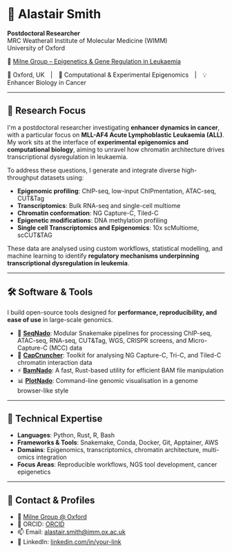 # 🧬 Alastair Smith

**Postdoctoral Researcher**  
MRC Weatherall Institute of Molecular Medicine (WIMM)  
University of Oxford  

🔬 [Milne Group – Epigenetics & Gene Regulation in Leukaemia](https://www.imm.ox.ac.uk/research/research-groups/milne-group-epigenetics-and-gene-regulation-in-leukaemia)

📍 Oxford, UK | 🧪 Computational & Experimental Epigenomics | 💡 Enhancer Biology in Cancer

---

## 🔬 Research Focus

I'm a postdoctoral researcher investigating **enhancer dynamics in cancer**, with a particular focus on **MLL-AF4 Acute Lymphoblastic Leukaemia (ALL)**. My work sits at the interface of **experimental epigenomics and computational biology**, aiming to unravel how chromatin architecture drives transcriptional dysregulation in leukaemia.

To address these questions, I generate and integrate diverse high-throughput datasets using:

- **Epigenomic profiling**: ChIP-seq, low-input ChIPmentation, ATAC-seq, CUT&Tag  
- **Transcriptomics**: Bulk RNA-seq and single-cell multiome  
- **Chromatin conformation**: NG Capture-C, Tiled-C  
- **Epigenetic modifications**: DNA methylation profiling
- **Single cell Transcriptomics and Epigenomics**: 10x scMultiome, scCUT&TAG

These data are analysed using custom workflows, statistical modelling, and machine learning to identify **regulatory mechanisms underpinning transcriptional dysregulation in leukemia**.

---

## 🛠️ Software & Tools

I build open-source tools designed for **performance, reproducibility, and ease of use** in large-scale genomics.

- 🔄 [**SeqNado**](https://github.com/alsmith151/SeqNado): Modular Snakemake pipelines for processing ChIP-seq, ATAC-seq, RNA-seq, CUT&Tag, WGS, CRISPR screens, and Micro-Capture-C (MCC) data  
- 🧬 [**CapCruncher**](https://github.com/sims-lab/CapCruncher): Toolkit for analysing NG Capture-C, Tri-C, and Tiled-C chromatin interaction data  
- ⚡ [**BamNado**](https://github.com/alsmith151/BamNado): A fast, Rust-based utility for efficient BAM file manipulation  
- 📊 [**PlotNado**](https://github.com/alsmith151/PlotNado): Command-line genomic visualisation in a genome browser-like style  

---

## 🧠 Technical Expertise

- **Languages**: Python, Rust, R, Bash  
- **Frameworks & Tools**: Snakemake, Conda, Docker, Git, Apptainer, AWS 
- **Domains**: Epigenomics, transcriptomics, chromatin architecture, multi-omics integration  
- **Focus Areas**: Reproducible workflows, NGS tool development, cancer epigenetics  

---

## 🔗 Contact & Profiles

- 🔬 [Milne Group @ Oxford](https://www.imm.ox.ac.uk/research/research-groups/milne-group-epigenetics-and-gene-regulation-in-leukaemia)  
- 🧪 ORCID: [ORCID](https://orcid.org/0000-0001-6330-1407)
- 📫 Email: alastair.smith@imm.ox.ac.uk 
- 💼 LinkedIn: [linkedin.com/in/your-link](https://linkedin.com/in/your-link)
